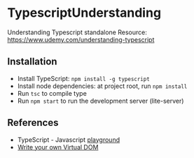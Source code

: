 # TypescriptUnderstanding
Understanding Typescript standalone
Resource: https://www.udemy.com/understanding-typescript

## Installation
* Install TypeScript: `npm install -g typescript`
* Install node dependencies: at project root, run `npm install`
* Run `tsc` to compile type
* Run `npm start` to run the development server (lite-server)

## References
* TypeScript - Javascript [playground](https://www.typescriptlang.org/play/index.html)
* [Write your own Virtual DOM](https://medium.com/@deathmood/how-to-write-your-own-virtual-dom-ee74acc13060)